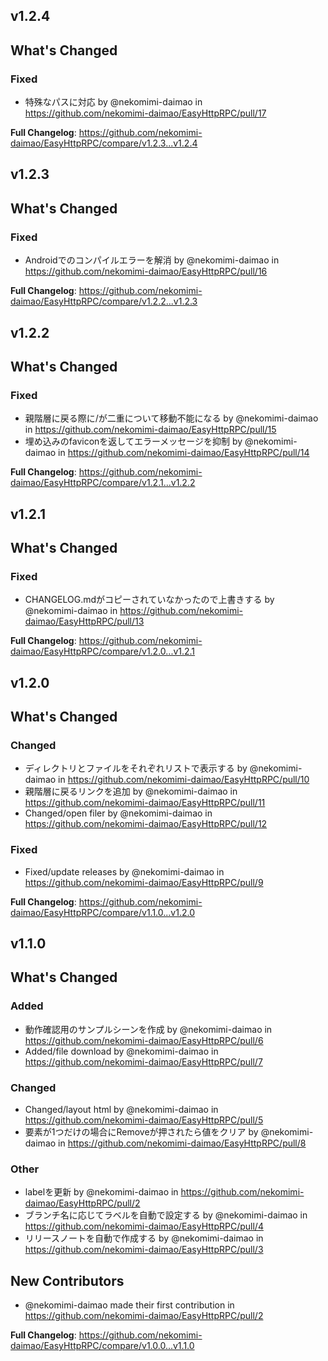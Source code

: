 ## v1.2.4


## What's Changed
### Fixed
* 特殊なパスに対応 by @nekomimi-daimao in https://github.com/nekomimi-daimao/EasyHttpRPC/pull/17


**Full Changelog**: https://github.com/nekomimi-daimao/EasyHttpRPC/compare/v1.2.3...v1.2.4
## v1.2.3
<!-- Release notes generated using configuration in .github/release.yml at v1.2.3 -->

## What's Changed
### Fixed
* Androidでのコンパイルエラーを解消 by @nekomimi-daimao in https://github.com/nekomimi-daimao/EasyHttpRPC/pull/16


**Full Changelog**: https://github.com/nekomimi-daimao/EasyHttpRPC/compare/v1.2.2...v1.2.3
## v1.2.2
<!-- Release notes generated using configuration in .github/release.yml at v1.2.2 -->

## What's Changed
### Fixed
* 親階層に戻る際に/が二重について移動不能になる by @nekomimi-daimao in https://github.com/nekomimi-daimao/EasyHttpRPC/pull/15
* 埋め込みのfaviconを返してエラーメッセージを抑制 by @nekomimi-daimao in https://github.com/nekomimi-daimao/EasyHttpRPC/pull/14


**Full Changelog**: https://github.com/nekomimi-daimao/EasyHttpRPC/compare/v1.2.1...v1.2.2
## v1.2.1
<!-- Release notes generated using configuration in .github/release.yml at v1.2.1 -->

## What's Changed
### Fixed
* CHANGELOG.mdがコピーされていなかったので上書きする by @nekomimi-daimao in https://github.com/nekomimi-daimao/EasyHttpRPC/pull/13


**Full Changelog**: https://github.com/nekomimi-daimao/EasyHttpRPC/compare/v1.2.0...v1.2.1
## v1.2.0
<!-- Release notes generated using configuration in .github/release.yml at v1.2.0 -->

## What's Changed
### Changed
* ディレクトリとファイルをそれぞれリストで表示する by @nekomimi-daimao in https://github.com/nekomimi-daimao/EasyHttpRPC/pull/10
* 親階層に戻るリンクを追加 by @nekomimi-daimao in https://github.com/nekomimi-daimao/EasyHttpRPC/pull/11
* Changed/open filer by @nekomimi-daimao in https://github.com/nekomimi-daimao/EasyHttpRPC/pull/12
### Fixed
* Fixed/update releases by @nekomimi-daimao in https://github.com/nekomimi-daimao/EasyHttpRPC/pull/9


**Full Changelog**: https://github.com/nekomimi-daimao/EasyHttpRPC/compare/v1.1.0...v1.2.0
## v1.1.0
<!-- Release notes generated using configuration in .github/release.yml at v1.1.0 -->

## What's Changed
### Added
* 動作確認用のサンプルシーンを作成 by @nekomimi-daimao in https://github.com/nekomimi-daimao/EasyHttpRPC/pull/6
* Added/file download by @nekomimi-daimao in https://github.com/nekomimi-daimao/EasyHttpRPC/pull/7
### Changed
* Changed/layout html by @nekomimi-daimao in https://github.com/nekomimi-daimao/EasyHttpRPC/pull/5
* 要素が1つだけの場合にRemoveが押されたら値をクリア by @nekomimi-daimao in https://github.com/nekomimi-daimao/EasyHttpRPC/pull/8
### Other
* labelを更新 by @nekomimi-daimao in https://github.com/nekomimi-daimao/EasyHttpRPC/pull/2
* ブランチ名に応じてラベルを自動で設定する by @nekomimi-daimao in https://github.com/nekomimi-daimao/EasyHttpRPC/pull/4
* リリースノートを自動で作成する by @nekomimi-daimao in https://github.com/nekomimi-daimao/EasyHttpRPC/pull/3

## New Contributors
* @nekomimi-daimao made their first contribution in https://github.com/nekomimi-daimao/EasyHttpRPC/pull/2

**Full Changelog**: https://github.com/nekomimi-daimao/EasyHttpRPC/compare/v1.0.0...v1.1.0
## 
